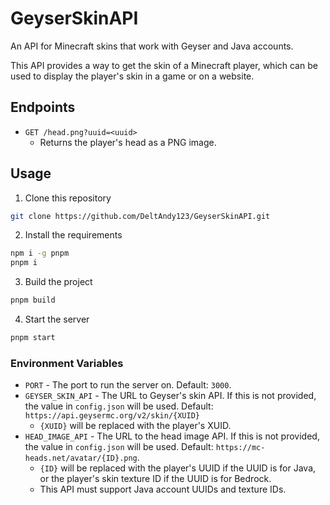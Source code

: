 # GeyserSkinAPI

An API for Minecraft skins that work with Geyser and Java accounts.

This API provides a way to get the skin of a Minecraft player, which can be used to display the player's skin in a game or on a website.

## Endpoints

- `GET /head.png?uuid=<uuid>`
    - Returns the player's head as a PNG image.


## Usage
1. Clone this repository
```bash
git clone https://github.com/DeltAndy123/GeyserSkinAPI.git
```
2. Install the requirements
```bash
npm i -g pnpm
pnpm i
```
3. Build the project
```bash
pnpm build
```
4. Start the server
```bash
pnpm start
```

### Environment Variables
- `PORT` - The port to run the server on. Default: `3000`.
- `GEYSER_SKIN_API` - The URL to Geyser's skin API. If this is not provided, the value in `config.json` will be used. Default: `https://api.geysermc.org/v2/skin/{XUID}`
    - `{XUID}` will be replaced with the player's XUID.
- `HEAD_IMAGE_API` - The URL to the head image API. If this is not provided, the value in `config.json` will be used. Default: `https://mc-heads.net/avatar/{ID}.png`.
    - `{ID}` will be replaced with the player's UUID if the UUID is for Java, or the player's skin texture ID if the UUID is for Bedrock.
    - This API must support Java account UUIDs and texture IDs.
